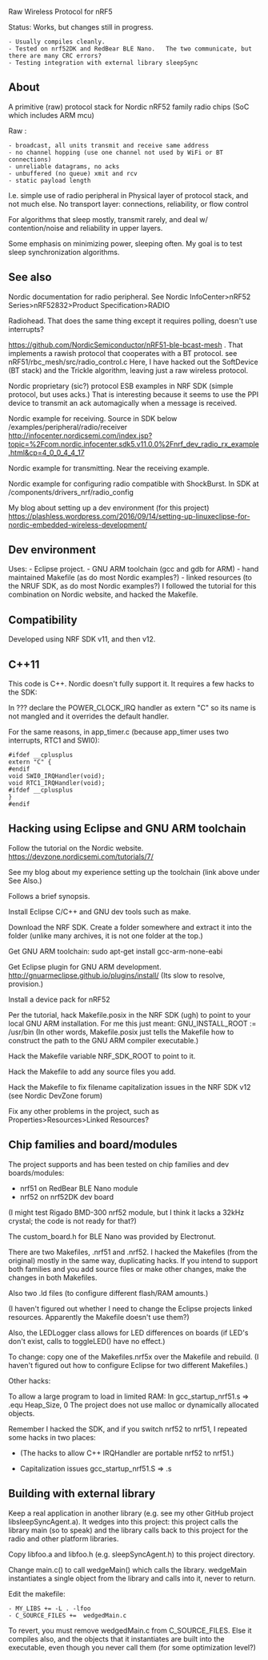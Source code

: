 
Raw Wireless Protocol for nRF5

Status: Works, but changes still in progress.  

    - Usually compiles cleanly.  
    - Tested on nrf52DK and RedBear BLE Nano.   The two communicate, but there are many CRC errors?
    - Testing integration with external library sleepSync

About
-

A primitive (raw) protocol stack for Nordic nRF52 family radio chips (SoC which includes ARM mcu)

Raw :

    - broadcast, all units transmit and receive same address
    - no channel hopping (use one channel not used by WiFi or BT connections)
    - unreliable datagrams, no acks
    - unbuffered (no queue) xmit and rcv
    - static payload length

I.e. simple use of radio peripheral in Physical layer of protocol stack, and not much else.
No transport layer: connections, reliability, or flow control

For algorithms that sleep mostly, transmit rarely, and deal w/ contention/noise and reliability in upper layers.

Some emphasis on minimizing power, sleeping often.  My goal is to test sleep synchronization algorithms.

See also
-

Nordic documentation for radio peripheral.  See Nordic InfoCenter>nRF52 Series>nRF52832>Product Specification>RADIO

Radiohead.  That does the same thing except it requires polling, doesn't use interrupts?

https://github.com/NordicSemiconductor/nRF51-ble-bcast-mesh . That implements a rawish protocol that cooperates with a BT protocol.  see nRF51/rbc_mesh/src/radio_control.c
Here, I have hacked out the SoftDevice (BT stack) and the Trickle algorithm, leaving just a raw wireless protocol.

Nordic proprietary (sic?) protocol ESB examples in NRF SDK (simple protocol, but uses acks.)  That is interesting because it seems to use the PPI device to transmit an ack automagically when a message is received.

Nordic example for receiving.  Source in SDK below /examples/peripheral/radio/receiver    http://infocenter.nordicsemi.com/index.jsp?topic=%2Fcom.nordic.infocenter.sdk5.v11.0.0%2Fnrf_dev_radio_rx_example.html&cp=4_0_0_4_4_17

Nordic example for transmitting.  Near the receiving example.

Nordic example for configuring radio compatible with ShockBurst.  In SDK at /components/drivers_nrf/radio_config

My blog about setting up a dev environment (for this project) https://plashless.wordpress.com/2016/09/14/setting-up-linuxeclipse-for-nordic-embedded-wireless-development/

Dev environment
-

Uses:
    - Eclipse project.
    - GNU ARM toolchain (gcc and gdb for ARM)
    - hand maintained Makefile (as do most Nordic examples?)
    - linked resources (to the NRUF SDK, as do most Nordic examples?)
I followed the tutorial for this combination on Nordic website, and hacked the Makefile.


 
Compatibility
-
 
Developed using NRF SDK v11, and then v12.

C++11
-
This code is C++.  Nordic doesn't fully support it.  It requires a few hacks to the SDK:

In ??? declare the POWER_CLOCK_IRQ handler as extern "C" so its name is not mangled and it overrides the default handler.

For the same reasons, in app_timer.c (because app_timer uses two interrupts, RTC1 and SWI0):

    #ifdef __cplusplus 
    extern "C" { 
    #endif
    void SWI0_IRQHandler(void);
    void RTC1_IRQHandler(void);
    #ifdef __cplusplus 
    } 
    #endif

 
Hacking using Eclipse and GNU ARM toolchain
-
Follow the tutorial on the Nordic website.  https://devzone.nordicsemi.com/tutorials/7/  

See my blog about my experience setting up the toolchain (link above under See Also.)


Follows a brief synopsis.

Install Eclipse C/C++ and GNU dev tools such as make.

Download the NRF SDK.  Create a folder somewhere and extract it into the folder (unlike many archives, it is not one folder at the top.)

Get GNU ARM toolchain: sudo apt-get install  gcc-arm-none-eabi

Get Eclipse plugin for GNU ARM development.  http://gnuarmeclipse.github.io/plugins/install/  (Its slow to resolve, provision.)

Install a device pack for nRF52

Per the tutorial, hack Makefile.posix in the NRF SDK (ugh) to point to your local GNU ARM installation.  For me this just meant:  GNU_INSTALL_ROOT := /usr/bin
(In other words, Makefile.posix just tells the Makefile how to construct the path to the GNU ARM compiler executable.)

Hack the Makefile variable NRF_SDK_ROOT to point to it.

Hack the Makefile to add any source files you add.

Hack the Makefile to fix filename capitalization issues in the NRF SDK v12 (see Nordic DevZone forum)

Fix any other problems in the project, such as Properties>Resources>Linked Resources?
 

Chip families and board/modules
-

The project supports and has been tested on chip families and dev boards/modules: 
- nrf51 on RedBear BLE Nano module
- nrf52 on nrf52DK dev board

(I might test Rigado BMD-300 nrf52 module, but I think it lacks a 32kHz crystal; the code is not ready for that?)

The custom_board.h for BLE Nano was provided by Electronut.

There are two Makefiles, .nrf51 and .nrf52.  I hacked the Makefiles (from the original) mostly in the same way, duplicating hacks.   If you intend to support both families and you add source files or make other changes, make the changes in both Makefiles.

Also two .ld files (to configure different flash/RAM amounts.)

(I haven't figured out whether I need to change the Eclipse projects linked resources.  Apparently the Makefile doesn't use them?)

Also, the LEDLogger class allows for LED differences on boards (if LED's don't exist, calls to toggleLED() have no effect.)

To change: copy one of the Makefiles.nrf5x over the Makefile and rebuild.  (I haven't figured out how to configure Eclipse for two different Makefiles.)

Other hacks:

To allow a large program to load in limited RAM:  In gcc_startup_nrf51.s     =>   .equ    Heap_Size, 0
The project does not use malloc or dynamically allocated objects.

Remember I hacked the SDK, and if you switch nrf52 to nrf51, I repeated some hacks in two places:

- (The hacks to allow C++ IRQHandler are portable nrf52 to nrf51.)

- Capitalization issues gcc_startup_nrf51.S => .s


Building with external library
-

Keep a real application in another library (e.g. see my other GitHub project libsleepSyncAgent.a).  It wedges into this project:  this project calls the library main (so to speak) and the library calls back to this project for the radio and other platform libraries.

Copy libfoo.a and libfoo.h (e.g. sleepSyncAgent.h) to this project directory.

Change main.c() to call wedgeMain() which calls the library.  wedgeMain instantiates a single object from the library and calls into it, never to return.

Edit the makefile:

    - MY_LIBS += -L . -lfoo
    - C_SOURCE_FILES +=  wedgedMain.c

To revert, you must remove wedgedMain.c from C_SOURCE_FILES.  Else it compiles also, and the objects that it instantiates are built into the executable, even though you never call them (for some optimization level?) 
